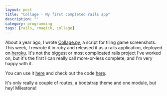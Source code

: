 ```yaml
---
layout: post
title: "Collage - My first completed rails app"
description: ""
category: programming
tags: [rails, rmagick, collage]
---
```


About a year ago, I wrote <a href="http://jsrn.net/programming/2013/06/12/collagepy/" target="_blank">Collage.py</a>, a script for tiling game screenshots. This week, I rewrote it in ruby and released it as a rails application, deployed on <a href="https://heroku.com">heroku</a>. It's not the biggest or most complicated rails project I've worked on, but it's the first I can really call more-or-less complete, and I'm very happy with it.

You can use it <a href="http://screenshot-collage.herokuapp.com" target="_blank">here</a> and check out the code <a href="https://github.com/jsrn/Collage" target="_blank">here</a>.

It's only really a couple of routes, a bootstrap theme and one module, but hey! Milestone!

<img src="/images/pugcollage.jpg" alt="">